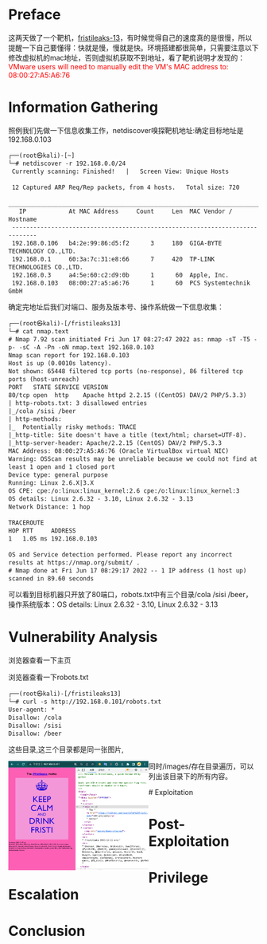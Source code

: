 
# Preface
这两天做了一个靶机，[fristileaks-13](https://www.vulnhub.com/entry/fristileaks-13,133/)，有时候觉得自己的速度真的是很慢，所以提醒一下自己要懂得：快就是慢，慢就是快。环境搭建都很简单，只需要注意以下修改虚拟机的mac地址，否则虚拟机获取不到地址，看了靶机说明才发现的：
<font color="red">VMware users will need to manually edit the VM's MAC address to: 08:00:27:A5:A6:76</font>

# Information Gathering
照例我们先做一下信息收集工作，netdiscover嗅探靶机地址:确定目标地址是192.168.0.103
```shell
┌──(root㉿kali)-[~]
└─# netdiscover -r 192.168.0.0/24
 Currently scanning: Finished!   |   Screen View: Unique Hosts

 12 Captured ARP Req/Rep packets, from 4 hosts.   Total size: 720
 _____________________________________________________________________________
   IP            At MAC Address     Count     Len  MAC Vendor / Hostname
 -----------------------------------------------------------------------------
 192.168.0.106   b4:2e:99:86:d5:f2      3     180  GIGA-BYTE TECHNOLOGY CO.,LTD.
 192.168.0.1     60:3a:7c:31:e8:66      7     420  TP-LINK TECHNOLOGIES CO.,LTD.
 192.168.0.3     a4:5e:60:c2:d9:0b      1      60  Apple, Inc.
 192.168.0.103   08:00:27:a5:a6:76      1      60  PCS Systemtechnik GmbH
```
确定完地址后我们对端口、服务及版本号、操作系统做一下信息收集：
```shell
┌──(root㉿kali)-[/fristileaks13]
└─# cat nmap.text
# Nmap 7.92 scan initiated Fri Jun 17 08:27:47 2022 as: nmap -sT -T5 -p- -sC -A -Pn -oN nmap.text 192.168.0.103
Nmap scan report for 192.168.0.103
Host is up (0.0010s latency).
Not shown: 65448 filtered tcp ports (no-response), 86 filtered tcp ports (host-unreach)
PORT   STATE SERVICE VERSION
80/tcp open  http    Apache httpd 2.2.15 ((CentOS) DAV/2 PHP/5.3.3)
| http-robots.txt: 3 disallowed entries
|_/cola /sisi /beer
| http-methods:
|_  Potentially risky methods: TRACE
|_http-title: Site doesn't have a title (text/html; charset=UTF-8).
|_http-server-header: Apache/2.2.15 (CentOS) DAV/2 PHP/5.3.3
MAC Address: 08:00:27:A5:A6:76 (Oracle VirtualBox virtual NIC)
Warning: OSScan results may be unreliable because we could not find at least 1 open and 1 closed port
Device type: general purpose
Running: Linux 2.6.X|3.X
OS CPE: cpe:/o:linux:linux_kernel:2.6 cpe:/o:linux:linux_kernel:3
OS details: Linux 2.6.32 - 3.10, Linux 2.6.32 - 3.13
Network Distance: 1 hop

TRACEROUTE
HOP RTT     ADDRESS
1   1.05 ms 192.168.0.103

OS and Service detection performed. Please report any incorrect results at https://nmap.org/submit/ .
# Nmap done at Fri Jun 17 08:29:17 2022 -- 1 IP address (1 host up) scanned in 89.60 seconds
```
可以看到目标机器只开放了80端口，robots.txt中有三个目录/cola /sisi /beer，操作系统版本：OS details: Linux 2.6.32 - 3.10, Linux 2.6.32 - 3.13

# Vulnerability Analysis
浏览器查看一下主页

浏览器查看一下robots.txt
```shell
┌──(root㉿kali)-[/fristileaks13]
└─# curl -s http://192.168.0.101/robots.txt
User-agent: *
Disallow: /cola
Disallow: /sisi
Disallow: /beer
```
这些目录,这三个目录都是同一张图片,
<p>
<img src="https://raw.githubusercontent.com/eagleatman/mywriteup/main/fristiLeaks-1.3/images/1.png" width="56%" align="left">
</p>
<p>
同时/images/存在目录遍历，可以列出该目录下的所有内容。
</p>
# Exploitation

# Post-Exploitation

# Privilege Escalation

# Conclusion

